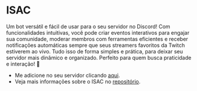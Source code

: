 # ISAC

Um bot versátil e fácil de usar para o seu servidor no Discord! Com funcionalidades intuitivas, você pode criar eventos interativos para engajar sua comunidade, moderar membros com ferramentas eficientes e receber notificações automáticas sempre que seus streamers favoritos da Twitch estiverem ao vivo. Tudo isso de forma simples e prática, para deixar seu servidor mais dinâmico e organizado. Perfeito para quem busca praticidade e interação! 🚀

* Me adicione no seu servidor clicando [aqui](https://discord.com/oauth2/authorize?client_id=1136689149601124383&permissions=8&integration_type=0&scope=bot).
* Veja mais informações sobre o ISAC no [repositório](https://github.com/isac-bot/ISAC).

